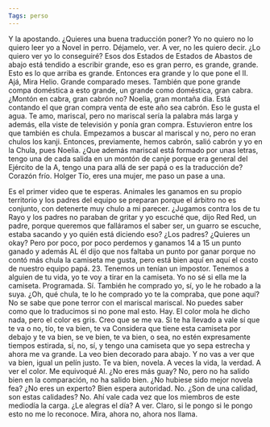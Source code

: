 ```yaml
---
Tags: perso 
---
```



Y la apostando. ¿Quieres una buena traducción poner? Yo no quiero no lo quiero leer yo a Novel in perro. Déjamelo, ver. A ver, no les quiero decir. ¿Lo quiero ver yo lo conseguiré? Esos dos Estados de Estados de Abastos de abajo está tendido a escribir grande, eso es gran perro, es grande, grande. Esto es lo que arriba es grande. Entonces era grande y lo que pone el II. Ajá, Mira Helio. Grande comparado meses. También que pone grande compa doméstica a esto grande, un grande como doméstica, gran cabra. ¿Montón en cabra, gran cabrón no? Noelia, gran montaña dia. Está contando el que gran compra venta de este año sea cabrón. Eso le gusta el agua. Te amo, mariscal, pero no mariscal sería la palabra más larga y además, ella viste de televisión y ponía gran compra. Estuvieron entre los que también es chula. Empezamos a buscar al mariscal y no, pero no eran chulos los kanji. Entonces, previamente, hemos cabrón, salió cabrón y yo en la Chula, pues Noelia. ¿Que además mariscal está formado por unas letras, tengo una de cada salida en un montón de canje porque era general del Ejército de la A, tengo una para allá de ser papá o es la traducción de? Corazón frío. Holger Tío, eres una mujer, me paso un pase a una.

Es el primer video que te esperas. Animales les ganamos en su propio territorio y los padres del equipo se preparan porque el árbitro no es conjunto, con detenerte muy chulo a mi parecer. ¿Jugamos contra los de tu Rayo y los padres no paraban de gritar y yo escuché que, dijo Red Red, un padre, porque queremos que falláramos el saber ser, un guarro se escuche, estaba sacando y yo quién está diciendo eso? ¿Los padres? ¿Quieres un okay? Pero por poco, por poco perdemos y ganamos 14 a 15 un punto ganado y además AL él dijo que nos faltaba un punto por ganar porque no contó más chula la camiseta me gusta, pero está bien aquí en aquí el costo de nuestro equipo papá. 23. Tenemos un tenían un impostor. Tenemos a alguien de tu vida, yo te voy a tirar en la camiseta. Yo no sé si ella me la camiseta. Programada. Sí. También he comprado yo, sí, yo le he robado a la suya. ¿Oh, qué chula, te lo he comprado yo te la compraba, que pone aquí? No se sabe que pone terror con el mariscal mariscal. No puedes saber como que lo traducimos si no pone mal esto. Hay. El color mola he dicho nada, pero el color es gris. Creo que se me va. Si te ha llevado a vale sí que te va o no, tío, te va bien, te va Considera que tiene esta camiseta por debajo y te va bien, se ve bien, te va bien, o sea, no estén expresamente tiempos estirada, sí, no, sí, y tengo una camiseta que yo sepa estrecha y ahora me va grande. La veo bien decorado para abajo. Y no vas a ver que va bien, igual un pelín justo. Te va bien, novela. A veces la vida, la verdad. A ver el color. Me equivoqué Al. ¿No eres más guay? No, pero no ha salido bien en la comparación, no ha salido bien. ¿No hubiese sido mejor novela fea? ¿No eres un experto? Bien espera autoridad. No. ¿Son de una calidad, son estas calidades? No. Ahí vale cada vez que los miembros de este mediodía la carga. ¿Le alegras el día? A ver. Claro, si le pongo si le pongo esto no me lo reconoce. Mira, ahora no, ahora nos llama.

